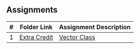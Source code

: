 ##  Assignments

|   #   | Folder Link | Assignment Description |
| :---: | ----------- | ---------------------- |
|   1   | [Extra Credit](https://github.com/Coop-Wolf/3013-Algorithms/blob/main/Assignments/Extra%20Credit/main.cpp)   | [Vector Class](https://github.com/Coop-Wolf/3013-Algorithms/blob/main/Assignments/Extra%20Credit/README.md) |
